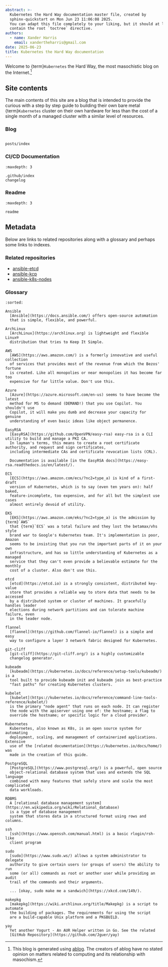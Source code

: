 ```yaml
---
abstract: >-
  Kubernetes the Hard Way documentation master file, created by
  sphinx-quickstart on Mon Jun 23 11:06:08 2025.
  You can adapt this file completely to your liking, but it should at least
  contain the root `toctree` directive.
authors:
  - name: Xander Harris
    email: xandertheharris@gmail.com
date: 2025-06-23
title: Kubernetes the Hard Way documentation
---
```


Welcome to {term}`Kubernetes` the Hard Way, the most masochistic
blog on the Internet.[^ablog]

## Site contents

The main contents of this site are a blog that is intended to provide the
curious with a step by step guide to building their own bare metal
{term}`Kubernetes` cluster on their own hardware for less than the cost of
a single month of a managed cluster with a similar level of resources.

### Blog

```{toctree}

posts/index
```

### CI/CD Documentation

```{toctree}
:maxdepth: 3

.github/index
changelog
```

### Readme

```{toctree}
:maxdepth: 3

readme
```

## Metadata

Below are links to related repositories along with a glossary and perhaps
some links to indexes.

### Related repositories

- [ansible-etcd](https://edwardtheharris.github.io/ansible-etcd/)
- [ansible-kcp](https://edwardtheharris.github.io/ansible-kcp/)
- [ansible-k8s-nodes](https://edwardtheharris.github.io/ansible-k8s-nodes/)

### Glossary

```{glossary}
:sorted:

Ansible
  [Ansible](https://docs.ansible.com/) offers open-source automation
  that is simple, flexible, and powerful.

ArchLinux
  [ArchLinux](https://archlinux.org) is lightweight and flexible Linux®
  distribution that tries to Keep It Simple.

AWS
  [AWS](https://aws.amazon.com/) is a formerly innovative and useful collection
  of services that provides most of the revenue from which the Bezos' fortune
  is created. Like all monopolies or near monopolies it has become far too
  expensive for far little value. Don't use this.

Azure
  [Azure](https://azure.microsoft.com/en-us) seems to have become the latest
  method for MS to demand (DEMAND!) that you use Copilot. You shouldn't use
  Copilot, it will make you dumb and decrease your capacity for genuine
  understanding of even basic ideas like object permanence.

EasyRSA
  [EasyRSA](https://github.com/OpenVPN/easy-rsa) easy-rsa is a CLI utility to build and manage a PKI CA.
  In layman's terms, this means to create a root certificate authority, and request and sign certificates,
  including intermediate CAs and certificate revocation lists (CRL).

  Documentation is available [in the EasyRSA docs](https://easy-rsa.readthedocs.io/en/latest/).

ECS
  [ECS](https://aws.amazon.com/ecs/?nc2=type_a) is kind of a first-draft
  version of Kubernetes, which is to say (even ten years on): half baked,
  feature-incomplete, too expensive, and for all but the simplest use cases
  almost entirely devoid of utility.

EKS
  [EKS](https://aws.amazon.com/eks/?nc2=type_a) is the admission by {term}`AWS`
  that {term}`ECS` was a total failure and they lost the betamax/vhs style
  brand war to Google's Kubernetes team. It's implementation is poor, Amazon
  seems to be insisting that you run the important parts of it on your own
  infrastructure, and has so little understanding of Kubernetes as a managed
  service that they can't even provide a believable estimate for the monthly
  cost of a cluster. Also don't use this.

etcd
  [etcd](https://etcd.io) is a strongly consistent, distributed key-value
  store that provides a reliable way to store data that needs to be accessed
  by a distributed system or cluster of machines. It gracefully handles leader
  elections during network partitions and can tolerate machine failure, even
  in the leader node.

flannel
  [flannel](https://github.com/flannel-io/flannel) is a simple and easy
  way to configure a layer 3 network fabric designed for Kubernetes.

git-cliff
  [git-cliff](https://git-cliff.org/) is a highly customizable
  changelog generator.

kubeadm
  [kubeadm](https://kubernetes.io/docs/reference/setup-tools/kubeadm/) is a
  tool built to provide kubeadm init and kubeadm join as best-practice
  "fast paths" for creating Kubernetes clusters.

kubelet
  [kubelet](https://kubernetes.io/docs/reference/command-line-tools-reference/kubelet/)
  is the primary "node agent" that runs on each node. It can register
  the node with the apiserver using one of: the hostname; a flag to
  override the hostname; or specific logic for a cloud provider.

Kubernetes
  Kubernetes, also known as K8s, is an open source system for automating
  deployment, scaling, and management of containerized applications. Extensive
  use of the [related documentation](https://kubernetes.io/docs/home/) was
  made in the creation of this guide.

PostgreSQL
  [PostgreSQL](https://www.postgresql.org/) is a powerful, open source
  object-relational database system that uses and extends the SQL language
  combined with many features that safely store and scale the most complicated
  data workloads.

RDBMS
  A [relational database management system](https://en.wikipedia.org/wiki/Relational_database)
  is a type of database management
  system that stores data in a structured format using rows and columns.

ssh
  [ssh](https://www.openssh.com/manual.html) is a basic rlogin/rsh-like
  client program

sudo
  [sudo](https://www.sudo.ws/) allows a system administrator to delegate
  authority to give certain users (or groups of users) the ability to run
  some (or all) commands as root or another user while providing an audit
  trail of the commands and their arguments.

  ... [okay, sudo make me a sandwich](https://xkcd.com/149/).

makepkg
  [makepkg](https://wiki.archlinux.org/title/Makepkg) is a script to automate
  the building of packages. The requirements for using the script
  are a build-capable Unix platform and a PKGBUILD.

yay
  Yet another Yogurt - An AUR Helper written in Go. See the related
  [GitHub Repository](https://github.com/Jguer/yay)
```

[^ablog]: This blog is generated using
  [ablog](https://ablog.readthedocs.io/en/stable/). The creators of
  ablog have no stated opinion on matters related to computing and
  its relationship with masochism.

<!-- vim: set colorcolumn=80: -->
